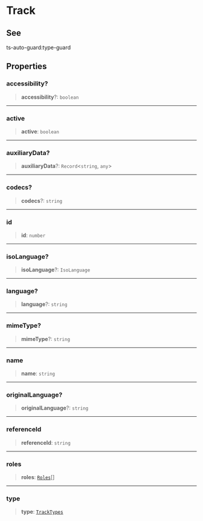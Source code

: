 # Track

## See

ts-auto-guard:type-guard

## Properties

### accessibility?

> **accessibility**?: `boolean`

***

### active

> **active**: `boolean`

***

### auxiliaryData?

> **auxiliaryData**?: `Record`<`string`, `any`>

***

### codecs?

> **codecs**?: `string`

***

### id

> **id**: `number`

***

### isoLanguage?

> **isoLanguage**?: `IsoLanguage`

***

### language?

> **language**?: `string`

***

### mimeType?

> **mimeType**?: `string`

***

### name

> **name**: `string`

***

### originalLanguage?

> **originalLanguage**?: `string`

***

### referenceId

> **referenceId**: `string`

***

### roles

> **roles**: [`Roles`](reference/enumerations/Roles.md)[]

***

### type

> **type**: [`TrackTypes`](reference/enumerations/TrackTypes.md)
